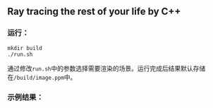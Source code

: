 ## Ray tracing the rest of your life by C++

### 运行：
```shell
mkdir build
./run.sh
```
通过修改``run.sh``中的参数选择需要渲染的场景。运行完成后结果默认存储在``/build/image.ppm``中。  
### 示例结果：  